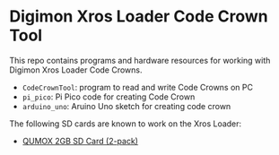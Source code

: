 Digimon Xros Loader Code Crown Tool
===================================

This repo contains programs and hardware resources for working with Digimon
Xros Loader Code Crowns.

- `CodeCrownTool`: program to read and write Code Crowns on PC
- `pi_pico`: Pi Pico code for creating Code Crown
- `arduino_uno`: Aruino Uno sketch for creating code crown

The following SD cards are known to work on the Xros Loader:

- [QUMOX 2GB SD Card (2-pack)](https://www.amazon.ca/gp/product/B00L6111GY)
